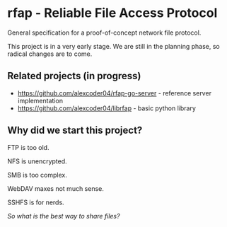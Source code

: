 
# rfap - Reliable File Access Protocol

General specification for a proof-of-concept network file protocol.

This project is in a very early stage. We are still in the planning phase, so
radical changes are to come.

## Related projects (in progress)

 - https://github.com/alexcoder04/rfap-go-server - reference server implementation
 - https://github.com/alexcoder04/librfap - basic python library

## Why did we start this project?

FTP is too old.

NFS is unencrypted.

SMB is too complex.

WebDAV maxes not much sense.

SSHFS is for nerds.

*So what is the best way to share files?*

